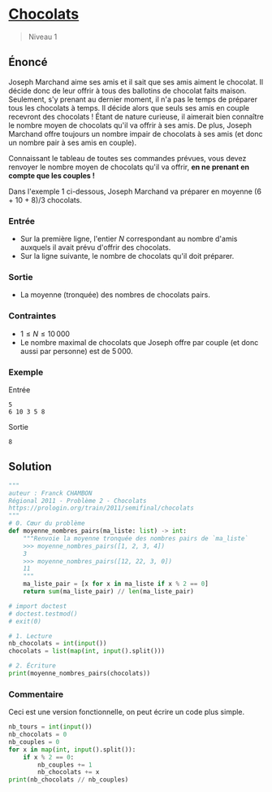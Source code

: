 # [Chocolats](https://prologin.org/train/2011/semifinal/chocolats)

> Niveau 1

## Énoncé

Joseph Marchand aime ses amis et il sait que ses amis aiment le chocolat. Il décide donc de leur offrir à tous des ballotins de chocolat faits maison. Seulement, s'y prenant au dernier moment, il n'a pas le temps de préparer tous les chocolats à temps. Il décide alors que seuls ses amis en couple recevront des chocolats ! Étant de nature curieuse, il aimerait bien connaître le nombre moyen de chocolats qu'il va offrir à ses amis. De plus, Joseph Marchand offre toujours un nombre impair de chocolats à ses amis (et donc un nombre pair à ses amis en couple).

Connaissant le tableau de toutes ses commandes prévues, vous devez renvoyer le nombre moyen de chocolats qu'il va offrir, **en ne prenant en compte que les couples !**

Dans l'exemple 1 ci-dessous, Joseph Marchand va préparer en moyenne (6 + 10 + 8)/3 chocolats.

### Entrée

* Sur la première ligne, l'entier $N$ correspondant au nombre d'amis auxquels il avait prévu d'offrir des chocolats.
* Sur la ligne suivante, le nombre de chocolats qu'il doit préparer.

### Sortie

* La moyenne (tronquée) des nombres de chocolats pairs.

### Contraintes

*  $1 \leqslant N \leqslant 10\,000$
*  Le nombre maximal de chocolats que Joseph offre par couple (et donc aussi par personne) est de $5\,000$.

### Exemple

Entrée

    5
    6 10 3 5 8

Sortie

    8

## Solution

```python
"""
auteur : Franck CHAMBON
Régional 2011 - Problème 2 - Chocolats
https://prologin.org/train/2011/semifinal/chocolats
"""
# 0. Cœur du problème
def moyenne_nombres_pairs(ma_liste: list) -> int:
    """Renvoie la moyenne tronquée des nombres pairs de `ma_liste`
    >>> moyenne_nombres_pairs([1, 2, 3, 4])
    3
    >>> moyenne_nombres_pairs([12, 22, 3, 0])
    11
    """
    ma_liste_pair = [x for x in ma_liste if x % 2 == 0]
    return sum(ma_liste_pair) // len(ma_liste_pair)

# import doctest
# doctest.testmod()
# exit(0)

# 1. Lecture
nb_chocolats = int(input())
chocolats = list(map(int, input().split()))

# 2. Écriture
print(moyenne_nombres_pairs(chocolats))
```

### Commentaire

Ceci est une version fonctionnelle, on peut écrire un code plus simple.

```python
nb_tours = int(input())
nb_chocolats = 0
nb_couples = 0
for x in map(int, input().split()):
    if x % 2 == 0:
        nb_couples += 1
        nb_chocolats += x
print(nb_chocolats // nb_couples)
```